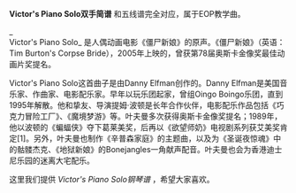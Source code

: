 

**Victor's Piano Solo双手简谱** 和五线谱完全对应，属于EOP教学曲。

_  
Victor's Piano Solo_ 是人偶动画电影《僵尸新娘》的原声。《僵尸新娘》（英语：Tim Burton's Corpse
Bride），2005年上映的，曾获第78届奥斯卡金像奖最佳动画片奖提名。

  
Victor's Piano Solo这首曲子是由Danny Elfman创作的。Danny
Elfman是美国音乐家、作曲家、电影配乐家。早年以玩乐团起家，曾组Oingo
Boingo乐团，直到1995年解散。他和挚友、导演提姆·波顿是长年合作伙伴，电影配乐作品包括《巧克力冒险工厂》、《魔境梦游》等。叶夫曼多次获得奥斯卡金像奖提名；1989年，他以波顿的《蝙蝠侠》夺下葛莱美奖，后再以《欲望师奶》电视剧系列获艾美奖肯定[1]。另外，叶夫曼也制作《辛普森家庭》的主题曲，以及为《圣诞夜惊魂》中的骷髅杰克、《地狱新娘》的Bonejangles一角献声配音。叶夫曼也会为香港迪士尼乐园的迷离大宅配乐。

  
这里我们提供 _Victor's Piano Solo钢琴谱_ ，希望大家喜欢。

